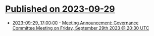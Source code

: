# [Published on 2023-09-29](index.md)

* [2023-09-29, 17:00:00](https://soylentnews.org/meta/article.pl?sid=23/09/29/1630231&from=rss) - [Meeting Announcement: Governance Committee Meeting on Friday, September 29th 2023 @ 20:30 UTC](https://soylentnews.org/meta/article.pl?sid=23/09/29/1630231&from=rss)
